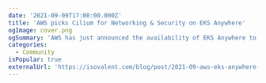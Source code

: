 ```yaml
---
date: '2021-09-09T17:00:00.000Z'
title: 'AWS picks Cilium for Networking & Security on EKS Anywhere'
ogImage: cover.png
ogSummary: 'AWS has just announced the availability of EKS Anywhere to manage on-premises Kubernetes clusters. As part of this, AWS picked Cilium as the built-in default for networking and security. So, as you create your first EKS-A cluster, you will automatically have Cilium installed and benefit from the powers of eBPF.'
categories:
  - Community
isPopular: true
externalUrl: 'https://isovalent.com/blog/post/2021-09-aws-eks-anywhere-chooses-cilium'
---
```

